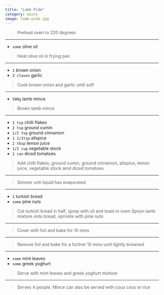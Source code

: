 ```yaml
---
title: "Lamb Pide"
category: mains
image: lamb-pide.jpg
---
```



> Preheat oven to 220 degrees

---

* `some` olive oil

> Heat olive oil in frying pan

---

* `1` brown onion
* `3 cloves` garlic

> Cook brown onion and garlic until soft

---

* `500g` lamb mince

> Brown lamb mince

---

* `1 tsp` chilli flakes
* `2 tsp` ground cumin
* `1/2 tsp` ground cinnamon
* `1 1/2tsp` allspice
* `2 tbsp` lemon juice
* `1/2 cup` vegetable stock
* `1 can` diced tomatoes

> Add chilli flakes, ground cumin, ground cinnamon, allspice, lemon juice, vegetable stock amd diced tomatoes.

---

> Simmer unti liquid has evaporated

---

* `1` turkish bread
* `some` pine nuts

> Cut turkish bread in half, spray with oil and toast in oven Spoon lamb mixture onto bread, sprinkle with pine nuts

---

> Cover with foil and bake for 10 mins

---

> Remove foil and bake for a further 10 mins until lightly browned

---

* `some` mint leaves
* `some` greek yoghurt

> Serve with mint leaves and greek yoghurt mixture

---

> Serves 4 people. Mince can also be served with cous cous or rice

